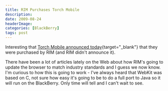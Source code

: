 ```yaml
---
title: RIM Purchases Torch Mobile
description: 
date: 2009-08-24
headerImage: 
categories: [BlackBerry]
tags: post
---
```


Interesting that [Torch Mobile announced today](https://torchmobile.com/){target="_blank"} that they were purchased by RIM (and RIM didn't announce it).

There have been a lot of articles lately on the Web about how RIM's going to update the browser to match industry standards and I guess we now know. I'm curious to how this is going to work - I've always heard that WebKit was based on C, not sure how easy it's going to be to do a full port to Java so it will run on the BlackBerry. Only time will tell and I can't wait to see.